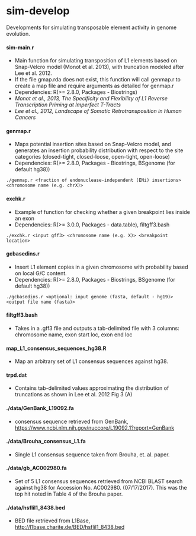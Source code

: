 # sim-develop
Developments for simulating transposable element activity in genome evolution.

#### sim-main.r
* Main function for simulating transposition of L1 elements based on Snap-Velcro model (Monot et al. 2013), with truncation modeled after Lee et al. 2012.
* If the file gmap.rda does not exist, this function will call genmap.r to create a map file and require arguments as detailed for genmap.r
* Dependencies: R(>= 2.8.0, Packages - Biostrings)
* *Monot et al., 2013, The Specificity and Flexibility of L1 Reverse Transcription Priming at Imperfect T-Tracts*
* *Lee et al., 2012, Landscape of Somatic Retrotransposition in Human Cancers*

#### genmap.r
* Maps potential insertion sites based on Snap-Velcro model, and generates an insertion probability distribution with respect to the site categories (closed-tight, closed-loose, open-tight, open-loose)
* Dependencies: R(>= 2.8.0, Packages - Biostrings, BSgenome (for default hg38))
```
./genmap.r <fraction of endonuclease-independent (ENi) insertions> <chromosome name (e.g. chrX)>
```

#### exchk.r
* Example of function for checking whether a given breakpoint lies inside an exon
* Dependencies: R(>= 3.0.0, Packages - data.table), filtgff3.bash
```
./exchk.r <input gff3> <chromosome name (e.g. X)> <breakpoint location>
```

#### gcbasedins.r
* Insert L1 element copies in a given chromosome with probability based on local G/C content.
* Dependencies: R(>= 2.8.0, Packages - Biostrings, BSgenome (for default hg38))
```
./gcbasedins.r <optional: input genome (fasta, default - hg19)> <output file name (fasta)>
```
#### filtgff3.bash
* Takes in a .gff3 file and outputs a tab-delimited file with 3 columns: chromosome name, exon start loc, exon end loc

#### map_L1_consensus_sequences_hg38.R
* Map an arbitrary set of L1 consensus sequences against hg38. 

#### trpd.dat
* Contains tab-delimited values approximating the distribution of truncations as shown in Lee et al. 2012 Fig 3 (A)

#### ./data/GenBank_L19092.fa 
* consensus sequence retrieved from GenBank, https://www.ncbi.nlm.nih.gov/nuccore/L19092.1?report=GenBank

#### ./data/Brouha_consensus_L1.fa 
* Single L1 consensus sequence taken from Brouha, et. al. paper. 

#### ./data/gb_AC002980.fa 
* Set of 5 L1 consensus sequences retrieved from NCBI BLAST search against hg38 for Accession No. AC002980. (07/17/2017). This was the top hit noted in Table 4 of the Brouha paper. 

#### ./data/hsflil1_8438.bed
* BED file retrieved from L1Base, http://l1base.charite.de/BED/hsflil1_8438.bed
